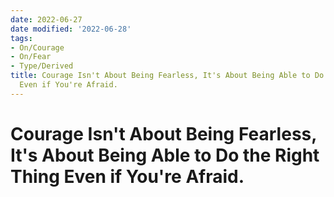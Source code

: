 ```yaml
---
date: 2022-06-27
date modified: '2022-06-28'
tags:
- On/Courage
- On/Fear
- Type/Derived
title: Courage Isn't About Being Fearless, It's About Being Able to Do the Right Thing
  Even if You're Afraid.
---
```


# Courage Isn't About Being Fearless, It's About Being Able to Do the Right Thing Even if You're Afraid.